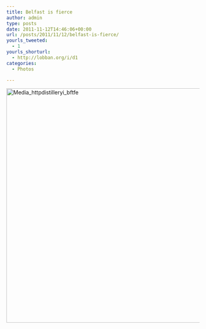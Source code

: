 ```yaml
---
title: Belfast is fierce
author: admin
type: posts
date: 2011-11-12T14:46:06+00:00
url: /posts/2011/11/12/belfast-is-fierce/
yourls_tweeted:
  - 1
yourls_shorturl:
  - http://lobban.org/i/d1
categories:
  - Photos

---
```

<div class='posterous_autopost'>
  <a href="http://instagr.am/p/T0Oy0/"></p> 
  
  <div class='p_embed p_image_embed'>
    <a href="http://getfile8.posterous.com/getfile/files.posterous.com/nonimage/gBJxjEoIrhCgfmfuEgxvGhHHtspxeGjhmiztljpBbdFsgFuvdqGzlxGFqxqf/media_httpdistilleryi_BftFE.jpg.scaled1000.jpg"><img alt="Media_httpdistilleryi_bftfe" height="612" src="https://getfile8.posterous.com/getfile/files.posterous.com/nonimage/gBJxjEoIrhCgfmfuEgxvGhHHtspxeGjhmiztljpBbdFsgFuvdqGzlxGFqxqf/media_httpdistilleryi_BftFE.jpg.scaled1000.jpg" width="612" /></a>
  </div>
  
  <p>
    </a></div>